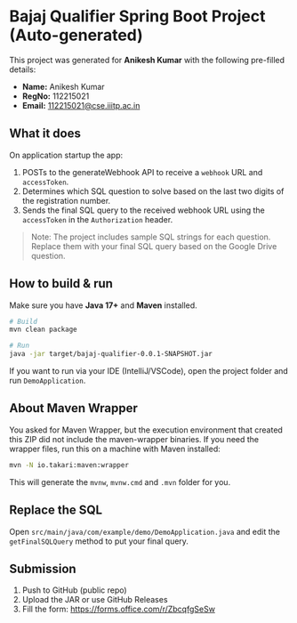 # Bajaj Qualifier Spring Boot Project (Auto-generated)

This project was generated for **Anikesh Kumar** with the following pre-filled details:

- **Name:** Anikesh Kumar
- **RegNo:** 112215021
- **Email:** 112215021@cse.iiitp.ac.in

## What it does
On application startup the app:
1. POSTs to the generateWebhook API to receive a `webhook` URL and `accessToken`.
2. Determines which SQL question to solve based on the last two digits of the registration number.
3. Sends the final SQL query to the received webhook URL using the `accessToken` in the `Authorization` header.

> Note: The project includes sample SQL strings for each question. Replace them with your final SQL query based on the Google Drive question.

## How to build & run

Make sure you have **Java 17+** and **Maven** installed.

```bash
# Build
mvn clean package

# Run
java -jar target/bajaj-qualifier-0.0.1-SNAPSHOT.jar
```

If you want to run via your IDE (IntelliJ/VSCode), open the project folder and run `DemoApplication`.

## About Maven Wrapper
You asked for Maven Wrapper, but the execution environment that created this ZIP did not include the maven-wrapper binaries. If you need the wrapper files, run this on a machine with Maven installed:

```bash
mvn -N io.takari:maven:wrapper
```

This will generate the `mvnw`, `mvnw.cmd` and `.mvn` folder for you.

## Replace the SQL
Open `src/main/java/com/example/demo/DemoApplication.java` and edit the `getFinalSQLQuery` method to put your final query.

## Submission
1. Push to GitHub (public repo)
2. Upload the JAR or use GitHub Releases
3. Fill the form: https://forms.office.com/r/ZbcqfgSeSw
